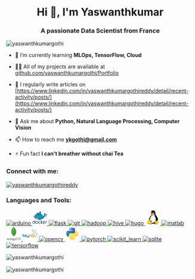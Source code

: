 <h1 align="center">Hi 👋, I'm Yaswanthkumar</h1>
<h3 align="center">A passionate Data Scientist from France</h3>

<p align="left"> <img src="https://komarev.com/ghpvc/?username=yaswanthkumargothi&label=Profile%20views&color=0e75b6&style=flat" alt="yaswanthkumargothi" /> </p>

- 🌱 I’m currently learning **MLOps, TensorFlow, Cloud**

- 👨‍💻 All of my projects are available at [github.com/yaswanthkumargothi/Portfolio](github.com/yaswanthkumargothi/Portfolio)

- 📝 I regularly write articles on [https://www.linkedin.com/in/yaswanthkumargothireddy/detail/recent-activity/posts/](https://www.linkedin.com/in/yaswanthkumargothireddy/detail/recent-activity/posts/)

- 💬 Ask me about **Python, Natural Language Processing, Computer Vision**

- 📫 How to reach me **ykgothi@gmail.com**

- ⚡ Fun fact **I can't breather without chai Tea**

<h3 align="left">Connect with me:</h3>
<p align="left">
<a href="https://linkedin.com/in/yaswanthkumargothireddy" target="blank"><img align="center" src="https://cdn.jsdelivr.net/npm/simple-icons@3.0.1/icons/linkedin.svg" alt="yaswanthkumargothireddy" height="30" width="40" /></a>
</p>

<h3 align="left">Languages and Tools:</h3>
<p align="left"> <a href="https://www.arduino.cc/" target="_blank"> <img src="https://cdn.worldvectorlogo.com/logos/arduino-1.svg" alt="arduino" width="40" height="40"/> </a> <a href="https://www.docker.com/" target="_blank"> <img src="https://raw.githubusercontent.com/devicons/devicon/master/icons/docker/docker-original-wordmark.svg" alt="docker" width="40" height="40"/> </a> <a href="https://flask.palletsprojects.com/" target="_blank"> <img src="https://www.vectorlogo.zone/logos/pocoo_flask/pocoo_flask-icon.svg" alt="flask" width="40" height="40"/> </a> <a href="https://git-scm.com/" target="_blank"> <img src="https://www.vectorlogo.zone/logos/git-scm/git-scm-icon.svg" alt="git" width="40" height="40"/> </a> <a href="https://hadoop.apache.org/" target="_blank"> <img src="https://www.vectorlogo.zone/logos/apache_hadoop/apache_hadoop-icon.svg" alt="hadoop" width="40" height="40"/> </a> <a href="https://hive.apache.org/" target="_blank"> <img src="https://www.vectorlogo.zone/logos/apache_hive/apache_hive-icon.svg" alt="hive" width="40" height="40"/> </a> <a href="https://gohugo.io/" target="_blank"> <img src="https://api.iconify.design/logos-hugo.svg" alt="hugo" width="40" height="40"/> </a> <a href="https://www.linux.org/" target="_blank"> <img src="https://raw.githubusercontent.com/devicons/devicon/master/icons/linux/linux-original.svg" alt="linux" width="40" height="40"/> </a> <a href="https://www.mathworks.com/" target="_blank"> <img src="https://raw.githubusercontent.com/simple-icons/simple-icons/master/icons/mathworks.svg" alt="matlab" width="40" height="40"/> </a> <a href="https://www.mongodb.com/" target="_blank"> <img src="https://raw.githubusercontent.com/devicons/devicon/master/icons/mongodb/mongodb-original-wordmark.svg" alt="mongodb" width="40" height="40"/> </a> <a href="https://www.mysql.com/" target="_blank"> <img src="https://raw.githubusercontent.com/devicons/devicon/master/icons/mysql/mysql-original-wordmark.svg" alt="mysql" width="40" height="40"/> </a> <a href="https://opencv.org/" target="_blank"> <img src="https://www.vectorlogo.zone/logos/opencv/opencv-icon.svg" alt="opencv" width="40" height="40"/> </a> <a href="https://www.python.org" target="_blank"> <img src="https://raw.githubusercontent.com/devicons/devicon/master/icons/python/python-original.svg" alt="python" width="40" height="40"/> </a> <a href="https://pytorch.org/" target="_blank"> <img src="https://www.vectorlogo.zone/logos/pytorch/pytorch-icon.svg" alt="pytorch" width="40" height="40"/> </a> <a href="https://scikit-learn.org/" target="_blank"> <img src="https://upload.wikimedia.org/wikipedia/commons/0/05/Scikit_learn_logo_small.svg" alt="scikit_learn" width="40" height="40"/> </a> <a href="https://www.sqlite.org/" target="_blank"> <img src="https://www.vectorlogo.zone/logos/sqlite/sqlite-icon.svg" alt="sqlite" width="40" height="40"/> </a> <a href="https://www.tensorflow.org" target="_blank"> <img src="https://www.vectorlogo.zone/logos/tensorflow/tensorflow-icon.svg" alt="tensorflow" width="40" height="40"/> </a> </p>

<p><img align="center" src="https://github-readme-stats.vercel.app/api/top-langs?username=yaswanthkumargothi&show_icons=true&locale=en&layout=compact" alt="yaswanthkumargothi" /></p>

<p><img align="center" src="https://github-readme-streak-stats.herokuapp.com/?user=yaswanthkumargothi&" alt="yaswanthkumargothi" /></p>
